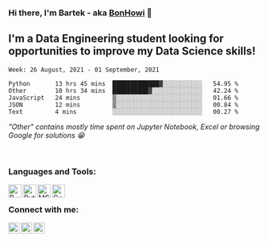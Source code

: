 ### Hi there, I'm Bartek - aka [BonHowi][linkedin] 👋


## I'm a Data Engineering student looking for opportunities to improve my Data Science skills!



<!--START_SECTION:waka-->
```text
Week: 26 August, 2021 - 01 September, 2021

Python       13 hrs 45 mins  █████████████▓░░░░░░░░░░░   54.95 % 
Other        10 hrs 34 mins  ██████████▓░░░░░░░░░░░░░░   42.24 % 
JavaScript   24 mins         ▒░░░░░░░░░░░░░░░░░░░░░░░░   01.66 % 
JSON         12 mins         ▒░░░░░░░░░░░░░░░░░░░░░░░░   00.84 % 
Text         4 mins          ░░░░░░░░░░░░░░░░░░░░░░░░░   00.27 % 
```
<!--END_SECTION:waka-->
*"Other" contains mostly time spent on Jupyter Notebook, Excel or browsing Google for solutions :grin:*

<br />

### Languages and Tools:

[<img align="left" alt="R" width="26px" src="https://upload.wikimedia.org/wikipedia/commons/thumb/1/1b/R_logo.svg/1280px-R_logo.svg.png" />][linkedin]
[<img align="left" alt="Python" width="26px" src="https://www.marinedatascience.co/img/software/logo_python.png" />][linkedin]
[<img align="left" alt="MSSQL" width="26px" src="https://user-images.githubusercontent.com/4249331/52232852-e2c4f780-28bd-11e9-835d-1e3cf3e43888.png" />][linkedin]
[<img align="left" alt="C++" width="26px" src="https://i.pinimg.com/originals/99/f8/87/99f887833c475448723d3c9ac16c179b.png" />][linkedin]

<br />

### Connect with me:

[<img align="left" alt="codeSTACKr | LinkedIn" width="22px" src="https://cdn.jsdelivr.net/npm/simple-icons@v3/icons/linkedin.svg" />][linkedin]
[<img align="left" alt="codeSTACKr | Instagram" width="22px" src="https://cdn.jsdelivr.net/npm/simple-icons@v3/icons/instagram.svg" />][instagram]
[<img align="left" alt="codeSTACKr | Instagram" width="22px" src="https://cdn.jsdelivr.net/npm/simple-icons@3.13.0/icons/discord.svg" />][discord]

<br />
<br />



[instagram]: https://www.instagram.com/bonhowi/
[linkedin]: https://www.linkedin.com/in/bartoszadamiec/
[discord]: BonJowi#0119


